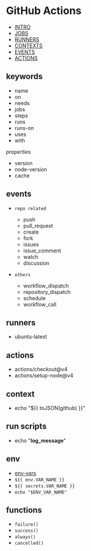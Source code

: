 
# GitHub Actions

- [INTRO](https://docs.github.com/en/actions/about-github-actions/understanding-github-actions)
- [JOBS](https://docs.github.com/en/actions/writing-workflows/choosing-what-your-workflow-does/using-jobs-in-a-workflow)
- [RUNNERS](https://docs.github.com/en/actions/using-github-hosted-runners/using-github-hosted-runners/about-github-hosted-runners#standard-github-hosted-runners-for-public-repositories)
- [CONTEXTS](https://docs.github.com/en/enterprise-cloud@latest/actions/writing-workflows/choosing-what-your-workflow-does/accessing-contextual-information-about-workflow-runs)
- [EVENTS](https://docs.github.com/en/actions/writing-workflows/choosing-when-your-workflow-runs/events-that-trigger-workflows)
- [ACTIONS](https://github.com/marketplace?type=actions)

## keywords

- name
- on
- needs
- jobs 
- steps
- runs
- runs-on
- uses
- with

*properties*
- version
- node-version
- cache

## events

- `repo related`
  - push
  - pull_request
  - create
  - fork
  - issues
  - issue_comment
  - watch
  - discussion
  
- `others`
  - workflow_dispatch
  - repository_dispatch
  - schedule
  - workflow_call

## runners

- ubuntu-latest

## actions

- actions/checkout@v4
- actions/setup-node@v4

## context

- echo "${{ toJSON(github) }}"

## run scripts

- echo "__log_message__"

## env

- [env-vars](https://docs.github.com/en/actions/learn-github-actions/environment-variables#default-environment-variables)
- `${{ env.VAR_NAME }}`
- `${{ secrets.VAR_NAME }}`
- `echo "$ENV_VAR_NAME"`

## functions

- `failure()`
- `success()`
- `always()`
- `cancelled()`